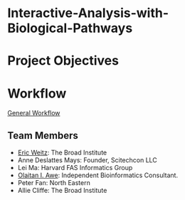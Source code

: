 # Interactive-Analysis-with-Biological-Pathways


# Project Objectives


# Workflow

[General Workflow](https://github.com/BioITHackathons/Interactive-Analysis-with-Biological-Pathways/blob/main/img/workflow_authopath.jpg)

##  Team Members
- [Eric Weitz](https://github.com/eweitz): The Broad Institute
- Anne  Deslattes Mays: Founder, Scitechcon LLC
- Lei Ma: Harvard FAS Informatics Group
- [Olaitan I. Awe](https://github.com/laitanawe): Independent Bioinformatics Consultant.
- Peter Fan: North Eastern
- Allie Cliffe: The Broad Institute

